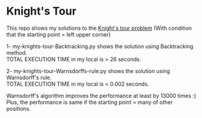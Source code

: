 # Knight's Tour

This repo shows my solutions to the [Knight's tour problem](https://en.wikipedia.org/wiki/Knight%27s_tour)
(With condition that the starting point = left upper corner)

1- my-knights-tour-Backtracking.py shows the solution using Backtracking method.  
TOTAL EXECUTION TIME in my local is > 26 seconds.

2- my-knights-tour-Warnsdorffs-rule.py shows the solution using Warnsdorff's rule.  
TOTAL EXECUTION TIME in my local is < 0.002 seconds.

Warnsdorff's algorithm improves the performance at least by 13000 times :)
Plus, the performance is same if the starting point = many of other positions.
